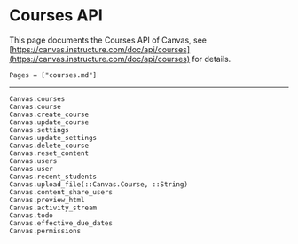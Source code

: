 # Courses API

This page documents the Courses API of Canvas, see
[https://canvas.instructure.com/doc/api/courses](https://canvas.instructure.com/doc/api/courses)
for details.

```@index
Pages = ["courses.md"]
```

---

```@docs
Canvas.courses
Canvas.course
Canvas.create_course
Canvas.update_course
Canvas.settings
Canvas.update_settings
Canvas.delete_course
Canvas.reset_content
Canvas.users
Canvas.user
Canvas.recent_students
Canvas.upload_file(::Canvas.Course, ::String)
Canvas.content_share_users
Canvas.preview_html
Canvas.activity_stream
Canvas.todo
Canvas.effective_due_dates
Canvas.permissions
```
